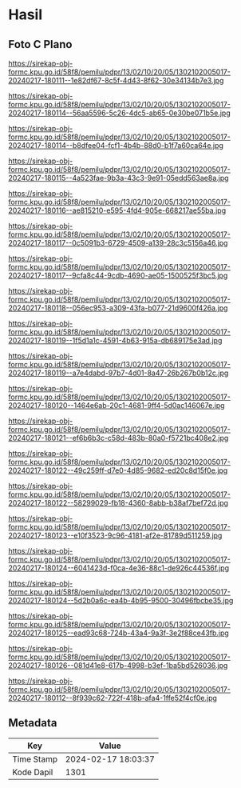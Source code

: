 # Hasil

## Foto C Plano

https://sirekap-obj-formc.kpu.go.id/58f8/pemilu/pdpr/13/02/10/20/05/1302102005017-20240217-180111--1e82df67-8c5f-4d43-8f62-30e34134b7e3.jpg

https://sirekap-obj-formc.kpu.go.id/58f8/pemilu/pdpr/13/02/10/20/05/1302102005017-20240217-180114--56aa5596-5c26-4dc5-ab65-0e30be071b5e.jpg

https://sirekap-obj-formc.kpu.go.id/58f8/pemilu/pdpr/13/02/10/20/05/1302102005017-20240217-180114--b8dfee04-fcf1-4b4b-88d0-b1f7a60ca64e.jpg

https://sirekap-obj-formc.kpu.go.id/58f8/pemilu/pdpr/13/02/10/20/05/1302102005017-20240217-180115--4a523fae-9b3a-43c3-9e91-05edd563ae8a.jpg

https://sirekap-obj-formc.kpu.go.id/58f8/pemilu/pdpr/13/02/10/20/05/1302102005017-20240217-180116--ae815210-e595-4fd4-905e-668217ae55ba.jpg

https://sirekap-obj-formc.kpu.go.id/58f8/pemilu/pdpr/13/02/10/20/05/1302102005017-20240217-180117--0c5091b3-6729-4509-a139-28c3c5156a46.jpg

https://sirekap-obj-formc.kpu.go.id/58f8/pemilu/pdpr/13/02/10/20/05/1302102005017-20240217-180117--9cfa8c44-9cdb-4690-ae05-1500525f3bc5.jpg

https://sirekap-obj-formc.kpu.go.id/58f8/pemilu/pdpr/13/02/10/20/05/1302102005017-20240217-180118--056ec953-a309-43fa-b077-21d9600f426a.jpg

https://sirekap-obj-formc.kpu.go.id/58f8/pemilu/pdpr/13/02/10/20/05/1302102005017-20240217-180119--1f5d1a1c-4591-4b63-915a-db689175e3ad.jpg

https://sirekap-obj-formc.kpu.go.id/58f8/pemilu/pdpr/13/02/10/20/05/1302102005017-20240217-180119--a7e4dabd-97b7-4d01-8a47-26b267b0b12c.jpg

https://sirekap-obj-formc.kpu.go.id/58f8/pemilu/pdpr/13/02/10/20/05/1302102005017-20240217-180120--1464e6ab-20c1-4681-9ff4-5d0ac146067e.jpg

https://sirekap-obj-formc.kpu.go.id/58f8/pemilu/pdpr/13/02/10/20/05/1302102005017-20240217-180121--ef6b6b3c-c58d-483b-80a0-f5721bc408e2.jpg

https://sirekap-obj-formc.kpu.go.id/58f8/pemilu/pdpr/13/02/10/20/05/1302102005017-20240217-180122--49c259ff-d7e0-4d85-9682-ed20c8d15f0e.jpg

https://sirekap-obj-formc.kpu.go.id/58f8/pemilu/pdpr/13/02/10/20/05/1302102005017-20240217-180122--58299029-fb18-4360-8abb-b38af7bef72d.jpg

https://sirekap-obj-formc.kpu.go.id/58f8/pemilu/pdpr/13/02/10/20/05/1302102005017-20240217-180123--e10f3523-9c96-4181-af2e-81789d511259.jpg

https://sirekap-obj-formc.kpu.go.id/58f8/pemilu/pdpr/13/02/10/20/05/1302102005017-20240217-180124--6041423d-f0ca-4e36-88c1-de926c44536f.jpg

https://sirekap-obj-formc.kpu.go.id/58f8/pemilu/pdpr/13/02/10/20/05/1302102005017-20240217-180124--5d2b0a6c-ea4b-4b95-9500-30496fbcbe35.jpg

https://sirekap-obj-formc.kpu.go.id/58f8/pemilu/pdpr/13/02/10/20/05/1302102005017-20240217-180125--ead93c68-724b-43a4-9a3f-3e2f88ce43fb.jpg

https://sirekap-obj-formc.kpu.go.id/58f8/pemilu/pdpr/13/02/10/20/05/1302102005017-20240217-180126--081d41e8-617b-4998-b3ef-1ba5bd526036.jpg

https://sirekap-obj-formc.kpu.go.id/58f8/pemilu/pdpr/13/02/10/20/05/1302102005017-20240217-180112--8f939c62-722f-418b-afa4-1ffe52f4cf0e.jpg


## Metadata

| Key        | Value               |
| ---------- | ------------------- |
| Time Stamp | 2024-02-17 18:03:37 |
| Kode Dapil | 1301                |



